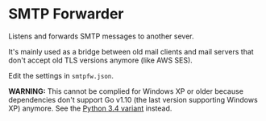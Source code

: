 # SMTP Forwarder

Listens and forwards SMTP messages to another sever.

It's mainly used as a bridge between old mail clients and mail servers that don't accept old TLS versions anymore (like AWS SES).

Edit the settings in `smtpfw.json`.

**WARNING:** This cannot be complied for Windows XP or older because dependencies don't support Go v1.10 (the last version supporting Windows XP) anymore. See the [Python 3.4 variant](https://github.com/xthezealot/smtpfw) instead.
